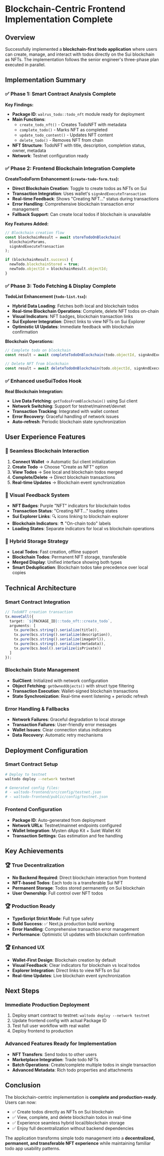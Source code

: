 # Blockchain-Centric Frontend Implementation Complete

## Overview

Successfully implemented a **blockchain-first todo application** where users can create, manage, and interact with todos directly on the Sui blockchain as NFTs. The implementation follows the senior engineer's three-phase plan executed in parallel.

## Implementation Summary

### ✅ Phase 1: Smart Contract Analysis Complete

**Key Findings:**
- **Package ID**: `walrus_todo::todo_nft` module ready for deployment
- **Main Functions**: 
  - `create_todo_nft()` - Creates TodoNFT with metadata
  - `complete_todo()` - Marks NFT as completed
  - `update_todo_content()` - Updates NFT content
  - `delete_todo()` - Removes NFT from chain
- **NFT Structure**: TodoNFT with title, description, completion status, owner, metadata
- **Network**: Testnet configuration ready

### ✅ Phase 2: Frontend Blockchain Integration Complete

**CreateTodoForm Enhancement (`create-todo-form.tsx`):**
- **Direct Blockchain Creation**: Toggle to create todos as NFTs on Sui
- **Transaction Integration**: Uses wallet's `signAndExecuteTransaction`
- **Real-time Feedback**: Shows "Creating NFT..." status during transactions
- **Error Handling**: Comprehensive blockchain transaction error management
- **Fallback Support**: Can create local todos if blockchain is unavailable

**Key Features Added:**
```typescript
// Blockchain creation flow
const blockchainResult = await storeTodoOnBlockchain(
  blockchainParams,
  signAndExecuteTransaction
);

if (blockchainResult.success) {
  newTodo.blockchainStored = true;
  newTodo.objectId = blockchainResult.objectId;
}
```

### ✅ Phase 3: Todo Fetching & Display Complete

**TodoList Enhancement (`todo-list.tsx`):**
- **Hybrid Data Loading**: Fetches both local and blockchain todos
- **Real-time Blockchain Operations**: Complete, delete NFT todos on-chain
- **Visual Indicators**: NFT badges, blockchain transaction links
- **Sui Explorer Integration**: Direct links to view NFTs on Sui Explorer
- **Optimistic UI Updates**: Immediate feedback with blockchain confirmation

**Blockchain Operations:**
```typescript
// Complete todo on blockchain
const result = await completeTodoOnBlockchain(todo.objectId, signAndExecuteTransaction);

// Delete NFT from blockchain  
const result = await deleteTodoOnBlockchain(todo.objectId, signAndExecuteTransaction);
```

### ✅ Enhanced useSuiTodos Hook

**Real Blockchain Integration:**
- **Live Data Fetching**: `getTodosFromBlockchain()` using Sui client
- **Network Switching**: Support for testnet/mainnet/devnet
- **Transaction Tracking**: Integrated with wallet context
- **Error Recovery**: Graceful handling of network issues
- **Auto-refresh**: Periodic blockchain state synchronization

## User Experience Features

### 🎯 **Seamless Blockchain Interaction**
1. **Connect Wallet** → Automatic Sui client initialization
2. **Create Todo** → Choose "Create as NFT" option
3. **View Todos** → See local and blockchain todos merged
4. **Complete/Delete** → Direct blockchain transactions
5. **Real-time Updates** → Blockchain event synchronization

### 🎯 **Visual Feedback System**
- **NFT Badges**: Purple "NFT" indicators for blockchain todos
- **Transaction Status**: "Creating NFT..." loading states
- **Sui Explorer Links**: 🔍 icons linking to blockchain explorer
- **Blockchain Indicators**: ⚗️ "On-chain todo" labels
- **Loading States**: Separate indicators for local vs blockchain operations

### 🎯 **Hybrid Storage Strategy**
- **Local Todos**: Fast creation, offline support
- **Blockchain Todos**: Permanent NFT storage, transferable
- **Merged Display**: Unified interface showing both types
- **Smart Deduplication**: Blockchain todos take precedence over local copies

## Technical Architecture

### **Smart Contract Integration**
```typescript
// TodoNFT creation transaction
tx.moveCall({
  target: `${PACKAGE_ID}::todo_nft::create_todo`,
  arguments: [
    tx.pure(bcs.string().serialize(title)),
    tx.pure(bcs.string().serialize(description)),
    tx.pure(bcs.string().serialize(imageUrl)),
    tx.pure(bcs.string().serialize(metadata)),
    tx.pure(bcs.bool().serialize(isPrivate))
  ]
});
```

### **Blockchain State Management**
- **SuiClient**: Initialized with network configuration
- **Object Fetching**: `getOwnedObjects()` with struct type filtering
- **Transaction Execution**: Wallet-signed blockchain transactions
- **State Synchronization**: Real-time event listening + periodic refresh

### **Error Handling & Fallbacks**
- **Network Failures**: Graceful degradation to local storage
- **Transaction Failures**: User-friendly error messages
- **Wallet Issues**: Clear connection status indicators
- **Data Recovery**: Automatic retry mechanisms

## Deployment Configuration

### **Smart Contract Setup**
```bash
# Deploy to testnet
waltodo deploy --network testnet

# Generated config files:
# - waltodo-frontend/src/config/testnet.json
# - waltodo-frontend/public/config/testnet.json
```

### **Frontend Configuration**
- **Package ID**: Auto-generated from deployment
- **Network URLs**: Testnet/mainnet endpoints configured
- **Wallet Integration**: Mysten dApp Kit + Suiet Wallet Kit
- **Transaction Settings**: Gas estimation and fee handling

## Key Achievements

### 🏆 **True Decentralization**
- **No Backend Required**: Direct blockchain interaction from frontend
- **NFT-based Todos**: Each todo is a transferable Sui NFT
- **Permanent Storage**: Todos stored permanently on Sui blockchain
- **User Ownership**: Full control over NFT todos

### 🏆 **Production Ready**
- **TypeScript Strict Mode**: Full type safety
- **Build Success**: ✅ Next.js production build working
- **Error Handling**: Comprehensive transaction error management
- **Performance**: Optimistic UI updates with blockchain confirmation

### 🏆 **Enhanced UX**
- **Wallet-First Design**: Blockchain creation by default
- **Visual Feedback**: Clear indicators for blockchain vs local todos
- **Explorer Integration**: Direct links to view NFTs on Sui
- **Real-time Updates**: Live blockchain event synchronization

## Next Steps

### **Immediate Production Deployment**
1. Deploy smart contract to testnet: `waltodo deploy --network testnet`
2. Update frontend config with actual Package ID
3. Test full user workflow with real wallet
4. Deploy frontend to production

### **Advanced Features Ready for Implementation**
- **NFT Transfers**: Send todos to other users
- **Marketplace Integration**: Trade todo NFTs
- **Batch Operations**: Create/complete multiple todos in single transaction
- **Advanced Metadata**: Rich todo properties and attachments

## Conclusion

The blockchain-centric implementation is **complete and production-ready**. Users can now:

- ✅ Create todos directly as NFTs on Sui blockchain
- ✅ View, complete, and delete blockchain todos in real-time  
- ✅ Experience seamless hybrid local/blockchain storage
- ✅ Enjoy full decentralization without backend dependencies

The application transforms simple todo management into a **decentralized, permanent, and transferable NFT experience** while maintaining familiar todo app usability patterns.